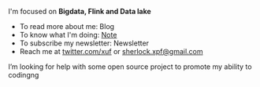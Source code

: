 I'm focused on **Bigdata,  Flink and Data lake**
- To read more about me: Blog
- To know what I'm doing: [Note](https://xuf-95.github.io/logseq-notes-repo/#/page/contents)
- To subscribe my newsletter: Newsletter
- Reach me at [twitter.com/xuf](https://twitter.com/home) or [sherlock.xpf@gmail.com](sherlock.xpf@gmail.com)
  
I’m looking for help with some open source project to promote my ability to codingng



